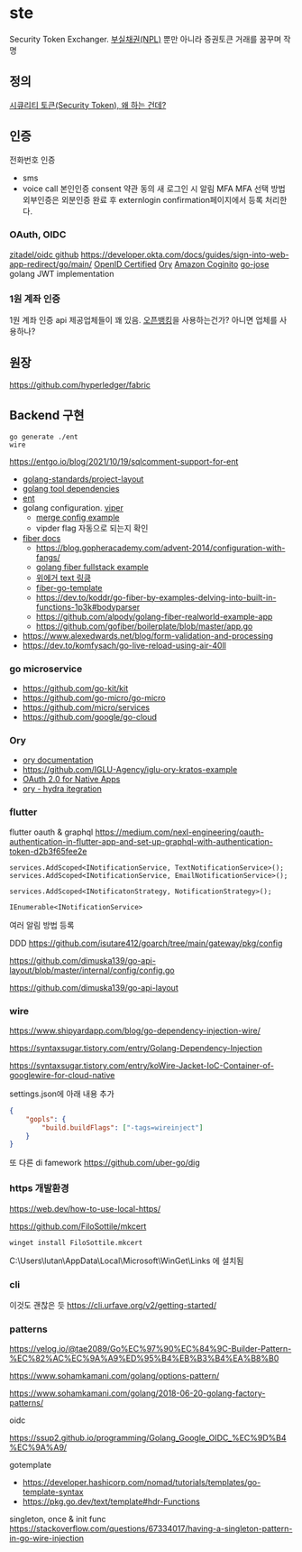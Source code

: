 # ste
Security Token Exchanger. [부실채권(NPL)](http://koreaifp.com/financial_magazine/501) 뿐만 아니라 증권토큰 거래를 꿈꾸며 작명

## 정의
[시큐리티 토큰(Security Token), 왜 하는 건데?](https://medium.com/@ksjterry/%EC%8B%9C%ED%81%90%EB%A6%AC%ED%8B%B0-%ED%86%A0%ED%81%B0-%EC%95%88%EB%82%B4%EC%84%9C-54a5632dbb60)

## 인증

전화번호 인증
  - sms
  - voice call
본인인증
consent 약관 동의
새 로그인 시 알림
MFA
MFA 선택 방법
외부인증은 외분인증 완료 후 externlogin confirmation페이지에서 등록 처리한다.

### OAuth, OIDC
[zitadel/oidc github](https://github.com/zitadel/oidc)
https://developer.okta.com/docs/guides/sign-into-web-app-redirect/go/main/
[OpenID Certified](https://openid.net/developers/certified/)
[Ory](https://www.ory.sh/docs/ecosystem/projects)
[Amazon Coginito](https://docs.aws.amazon.com/ko_kr/cognito/latest/developerguide/what-is-amazon-cognito.html)
[go-jose](https://github.com/go-jose/go-jose) golang JWT implementation

### 1원 계좌 인증
1원 계좌 인증 api 제공업체들이 꽤 있음. [오픈뱅킹](https://developers.kftc.or.kr/dev/openapi/open-banking/oauth)을 사용하는건가? 아니면 업체를 사용하나?

## 원장

https://github.com/hyperledger/fabric


## Backend 구현

```
go generate ./ent
wire
```


https://entgo.io/blog/2021/10/19/sqlcomment-support-for-ent

- [golang-standards/project-layout](https://github.com/golang-standards/project-layout)
- [golang tool dependencies](https://play-with-go.dev/tools-as-dependencies_go119_en/)
- [ent](https://entgo.io/docs/getting-started/)
- golang configuration. [viper](https://github.com/spf13/viper)
  - [merge config example](https://golang.hotexamples.com/examples/github.com.spf13.viper/Viper/MergeConfig/golang-viper-mergeconfig-method-examples.html)
  - vipder flag 자동으로 되는지 확인
- [fiber docs](https://docs.gofiber.io/)
  - https://blog.gopheracademy.com/advent-2014/configuration-with-fangs/
  - [golang fiber fullstack example](https://github.com/divrhino/divrhino-trivia-fullstack)
  - [위에거 text 링킁](https://divrhino.com/articles/full-stack-go-fiber-with-docker-postgres/)
  - [fiber-go-template](https://github.com/create-go-app/fiber-go-template)
  - https://dev.to/koddr/go-fiber-by-examples-delving-into-built-in-functions-1p3k#bodyparser
  - https://github.com/alpody/golang-fiber-realworld-example-app
  - https://github.com/gofiber/boilerplate/blob/master/app.go
- https://www.alexedwards.net/blog/form-validation-and-processing
- https://dev.to/komfysach/go-live-reload-using-air-40ll

### go microservice
- https://github.com/go-kit/kit
- https://github.com/go-micro/go-micro
- https://github.com/micro/services
- https://github.com/google/go-cloud

### Ory
- [ory documentation](https://www.ory.sh/docs/welcome)
- https://github.com/IGLU-Agency/iglu-ory-kratos-example
- [OAuth 2.0 for Native Apps](https://www.rfc-editor.org/rfc/rfc8252#page-19)
- [ory - hydra itegration](https://github.com/atreya2011/go-kratos-test/tree/hydra-consent)

### flutter
flutter oauth & graphql
https://medium.com/nexl-engineering/oauth-authentication-in-flutter-app-and-set-up-graphql-with-authentication-token-d2b3f65fee2e

```
services.AddScoped<INotificationService, TextNotificationService>();
services.AddScoped<INotificationService, EmailNotificationService>();

services.AddScoped<INotificatonStrategy, NotificationStrategy>();

IEnumerable<INotificationService>
```
여러 알림 방법 등록

DDD
https://github.com/isutare412/goarch/tree/main/gateway/pkg/config

https://github.com/dimuska139/go-api-layout/blob/master/internal/config/config.go

https://github.com/dimuska139/go-api-layout


### wire

https://www.shipyardapp.com/blog/go-dependency-injection-wire/

https://syntaxsugar.tistory.com/entry/Golang-Dependency-Injection

https://syntaxsugar.tistory.com/entry/koWire-Jacket-IoC-Container-of-googlewire-for-cloud-native

settings.json에 아래 내용 추가
```json
{
    "gopls": {
        "build.buildFlags": ["-tags=wireinject"]
    }
}
```

또 다른 di famework https://github.com/uber-go/dig

### https 개발환경

https://web.dev/how-to-use-local-https/

https://github.com/FiloSottile/mkcert

```winget install FiloSottile.mkcert```

C:\Users\lutan\AppData\Local\Microsoft\WinGet\Links 에 설치됨

### cli

이것도 괜찮은 듯
https://cli.urfave.org/v2/getting-started/ 

### patterns

https://velog.io/@tae2089/Go%EC%97%90%EC%84%9C-Builder-Pattern-%EC%82%AC%EC%9A%A9%ED%95%B4%EB%B3%B4%EA%B8%B0

https://www.sohamkamani.com/golang/options-pattern/

https://www.sohamkamani.com/golang/2018-06-20-golang-factory-patterns/

oidc

https://ssup2.github.io/programming/Golang_Google_OIDC_%EC%9D%B4%EC%9A%A9/

gotemplate
- https://developer.hashicorp.com/nomad/tutorials/templates/go-template-syntax
- https://pkg.go.dev/text/template#hdr-Functions

singleton, once & init func
https://stackoverflow.com/questions/67334017/having-a-singleton-pattern-in-go-wire-injection